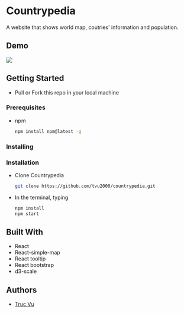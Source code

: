 # Countrypedia

A website that shows world map, coutries' information and population.

## Demo
![](https://media.giphy.com/media/ySyC4czqjvXh3ttkdM/giphy.gif)

## Getting Started

- Pull or Fork this repo in your local machine

### Prerequisites


- npm
  ```sh
  npm install npm@latest -g
  ```

### Installing

### Installation

- Clone Countrypedia
  ```sh
  git clone https://github.com/tvu2000/countrypedia.git
  ```
- In the terminal, typing
  ```sh
  npm install
  npm start
  ```

## Built With

- React
- React-simple-map
- React tooltip
- React bootstrap
- d3-scale

## Authors

- [Truc Vu](https://github.com/tvu2000)
